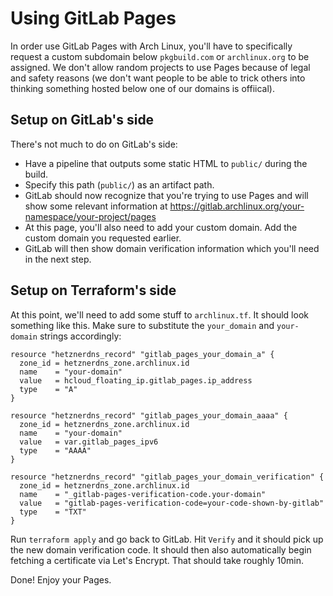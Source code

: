 # Using GitLab Pages

In order use GitLab Pages with Arch Linux, you'll have to specifically request a custom subdomain
below `pkgbuild.com` or `archlinux.org` to be assigned. We don't allow random projects to use Pages
because of legal and safety reasons (we don't want people to be able to trick others into thinking
something hosted below one of our domains is offiical).

## Setup on GitLab's side

There's not much to do on GitLab's side:

- Have a pipeline that outputs some static HTML to `public/` during the build.
- Specify this path (`public/`) as an artifact path.
- GitLab should now recognize that you're trying to use Pages and will show some
  relevant information at https://gitlab.archlinux.org/your-namespace/your-project/pages
- At this page, you'll also need to add your custom domain. Add the custom domain you requested earlier.
- GitLab will then show domain verification information which you'll need in the next step.

## Setup on Terraform's side

At this point, we'll need to add some stuff to `archlinux.tf`. It should look something like this.
Make sure to substitute the `your_domain` and `your-domain` strings accordingly:

    resource "hetznerdns_record" "gitlab_pages_your_domain_a" {
      zone_id = hetznerdns_zone.archlinux.id
      name    = "your-domain"
      value   = hcloud_floating_ip.gitlab_pages.ip_address
      type    = "A"
    }

    resource "hetznerdns_record" "gitlab_pages_your_domain_aaaa" {
      zone_id = hetznerdns_zone.archlinux.id
      name    = "your-domain"
      value   = var.gitlab_pages_ipv6
      type    = "AAAA"
    }

    resource "hetznerdns_record" "gitlab_pages_your_domain_verification" {
      zone_id = hetznerdns_zone.archlinux.id
      name    = "_gitlab-pages-verification-code.your-domain"
      value   = "gitlab-pages-verification-code=your-code-shown-by-gitlab"
      type    = "TXT"
    }

Run `terraform apply` and go back to GitLab. Hit `Verify` and it should pick up the new domain
verification code. It should then also automatically begin fetching a certificate via Let's
Encrypt. That should take roughly 10min.

Done! Enjoy your Pages.
